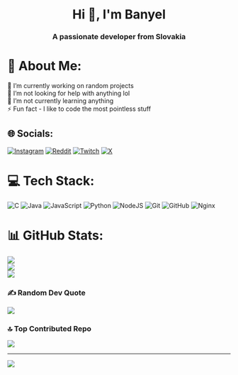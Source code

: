 <h1 align="center">Hi 👋, I'm Banyel</h1>
<h3 align="center">A passionate developer from Slovakia</h3>

# 💫 About Me:
🔭 I’m currently working on random projects<br>🤝 I’m not looking for help with anything lol<br>🌱 I’m not currently learning anything<br>⚡ Fun fact - I like to code the most pointless stuff


## 🌐 Socials:
[![Instagram](https://img.shields.io/badge/Instagram-%23E4405F.svg?logo=Instagram&logoColor=white)](https://instagram.com/banyelll) [![Reddit](https://img.shields.io/badge/Reddit-%23FF4500.svg?logo=Reddit&logoColor=white)](https://reddit.com/user/Danielius194) [![Twitch](https://img.shields.io/badge/Twitch-%239146FF.svg?logo=Twitch&logoColor=white)](https://twitch.tv/banyell) [![X](https://img.shields.io/badge/X-black.svg?logo=X&logoColor=white)](https://x.com/danielius194) 

# 💻 Tech Stack:
![C](https://img.shields.io/badge/c-%2300599C.svg?style=for-the-badge&logo=c&logoColor=white) ![Java](https://img.shields.io/badge/java-%23ED8B00.svg?style=for-the-badge&logo=openjdk&logoColor=white) ![JavaScript](https://img.shields.io/badge/javascript-%23323330.svg?style=for-the-badge&logo=javascript&logoColor=%23F7DF1E) ![Python](https://img.shields.io/badge/python-3670A0?style=for-the-badge&logo=python&logoColor=ffdd54) ![NodeJS](https://img.shields.io/badge/node.js-6DA55F?style=for-the-badge&logo=node.js&logoColor=white) ![Git](https://img.shields.io/badge/git-%23F05033.svg?style=for-the-badge&logo=git&logoColor=white) ![GitHub](https://img.shields.io/badge/github-%23121011.svg?style=for-the-badge&logo=github&logoColor=white) ![Nginx](https://img.shields.io/badge/nginx-%23009639.svg?style=for-the-badge&logo=nginx&logoColor=white)
# 📊 GitHub Stats:
![](https://github-readme-stats.vercel.app/api?username=B4nyel&theme=one_dark_pro&hide_border=false&include_all_commits=true&count_private=true)<br/>
![](https://github-readme-streak-stats.herokuapp.com/?user=B4nyel&theme=one_dark_pro&hide_border=false)<br/>
![](https://github-readme-stats.vercel.app/api/top-langs/?username=B4nyel&theme=one_dark_pro&hide_border=false&include_all_commits=true&count_private=true&layout=compact)

### ✍️ Random Dev Quote
![](https://quotes-github-readme.vercel.app/api?type=horizontal&theme=dark)

### 🔝 Top Contributed Repo
![](https://github-contributor-stats.vercel.app/api?username=B4nyel&limit=5&theme=one_dark_pro&combine_all_yearly_contributions=true)

---
[![](https://visitcount.itsvg.in/api?id=B4nyel&icon=4&color=12)](https://visitcount.itsvg.in)

<!-- Proudly created with GPRM ( https://gprm.itsvg.in ) -->
